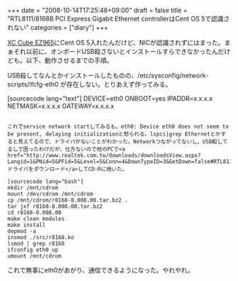 +++
date = "2008-10-14T17:25:48+09:00"
draft = false
title = "RTL8111/8168B PCI Express Gigabit Ethernet controllerはCent OS 5で認識されない"
categories = ["diary"]
+++

<a href="http://aopen.jp/products/baresystem/ez965.html">XC Cube EZ965</a>にCent OS 5入れたんだけど、NICが認識されずにはまった。まぁそれ以前に、オンボードUSB殺さないとインストールすらできなかったんだけども。以下、動作させるまでの手順。

USB殺してなんとかインストールしたものの、/etc/sysconfig/network-scripts/ifcfg-eth0 が存在しない。とりあえず作ってみる。

[sourcecode lang="text"]
DEVICE=eth0
ONBOOT=yes
IPADDR=x.x.x.x
NETMASK=x.x.x.x
GATEWAY=x.x.x.x
```

これでservice network startしてみるも、eth0: Device eth0 does not seem to be present, delaying initializationと怒られる。lspci|grep Ethernetとかすると見えてるので、ドライバがないことがわかった。Networkつながってないし、USB殺してるしで困ったわけだが、仕方ないので他のPCで<a href="http://www.realtek.com.tw/downloads/downloadsView.aspx?Langid=1&PNid=5&PFid=5&Level=5&Conn=4&DownTypeID=3&GetDown=false#RTL8111B/RTL8168B/RTL8111/RTL8168/RTL8111C">ドライバをダウンロード</a>してCD-Rに焼いた。

[sourcecode lang="bash"]
mkdir /mnt/cdrom
mount /dev/cdrom /mnt/cdrom
cp /mnt/cdrom/r8168-8.008.00.tar.bz2 .
tar jxf r8168-8.008.00.tar.bz2
cd r8168-8.008.00
make clean modules
make install
depmod -a
insmod ./src/r8168.ko
lsmod | grep r8168
ifconfig eth0 up
umount /mnt/cdrom
```

これで無事にeth0があがり、通信できるようになった。やれやれ。
